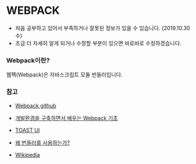 # WEBPACK

* 처음 공부하고 있어서 부족하거나 잘못된 정보가 있을 수 있습니다. (2019.10.30 수)
* 조금 더 자세히 알게 되거나 수정할 부분이 있으면 바로바로 수정하겠습니다.

### Webpack이란?

웹팩(Webpack)은 자바스크립트 모듈 번들러입니다. 



### 참고

* [Webpack github](https://github.com/webpack/webpack)

* [개발환경을 구축하면서 배우는 Webpack 기초](https://velog.io/@jeff0720/React-%EA%B0%9C%EB%B0%9C-%ED%99%98%EA%B2%BD%EC%9D%84-%EA%B5%AC%EC%B6%95%ED%95%98%EB%A9%B4%EC%84%9C-%EB%B0%B0%EC%9A%B0%EB%8A%94-Webpack-%EA%B8%B0%EC%B4%88)

* [TOAST UI](https://ui.toast.com/fe-guide/ko_BUNDLER/)

* [왜 번들러를 사용하는가?](http://blog.naver.com/PostView.nhn?blogId=magnking&logNo=220959942351&redirect=Dlog&widgetTypeCall=true)

* [Wikipedia]([https://ko.wikipedia.org/wiki/%EC%9B%B9%ED%8C%A9](https://ko.wikipedia.org/wiki/웹팩))

  